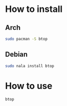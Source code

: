 # How to install
## Arch
```bash
sudo pacman -S btop
```
## Debian
```bash
sudo nala install btop
```
# How to use
```bash
btop
```
